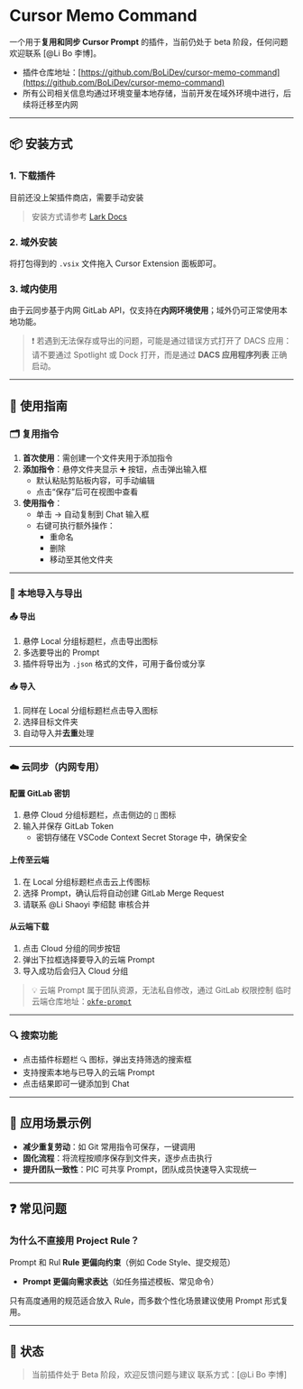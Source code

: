 # Cursor Memo Command

一个用于**复用和同步 Cursor Prompt** 的插件，当前仍处于 beta 阶段，任何问题欢迎联系 [@Li Bo 李博]。

- 插件仓库地址：[https://github.com/BoLiDev/cursor-memo-command](https://github.com/BoLiDev/cursor-memo-command)
- 所有公司相关信息均通过环境变量本地存储，当前开发在域外环境中进行，后续将迁移至内网

---

## 📦 安装方式

### 1. 下载插件

目前还没上架插件商店，需要手动安装

> 安装方式请参考 [Lark Docs](https://okg-block.sg.larksuite.com/wiki/MG5Owj9bSi5Plpkk9hDlwHLTgeh)

### 2. 域外安装

将打包得到的 `.vsix` 文件拖入 Cursor Extension 面板即可。

### 3. 域内使用

由于云同步基于内网 GitLab API，仅支持在**内网环境使用**；域外仍可正常使用本地功能。

> ❗ 若遇到无法保存或导出的问题，可能是通过错误方式打开了 DACS 应用：请不要通过 Spotlight 或 Dock 打开，而是通过 **DACS 应用程序列表** 正确启动。

---

## 🧩 使用指南

### 🗂 复用指令

1. **首次使用**：需创建一个文件夹用于添加指令
2. **添加指令**：悬停文件夹显示 ➕ 按钮，点击弹出输入框
   - 默认粘贴剪贴板内容，可手动编辑
   - 点击“保存”后可在视图中查看
3. **使用指令**：
   - 单击 → 自动复制到 Chat 输入框
   - 右键可执行额外操作：
     - 重命名
     - 删除
     - 移动至其他文件夹

---

### 💾 本地导入与导出

#### 📤 导出

1. 悬停 Local 分组标题栏，点击导出图标
2. 多选要导出的 Prompt
3. 插件将导出为 `.json` 格式的文件，可用于备份或分享

#### 📥 导入

1. 同样在 Local 分组标题栏点击导入图标
2. 选择目标文件夹
3. 自动导入并**去重**处理

---

### ☁️ 云同步（内网专用）

#### 配置 GitLab 密钥

1. 悬停 Cloud 分组标题栏，点击侧边的 `🔑` 图标
2. 输入并保存 GitLab Token
   - 密钥存储在 VSCode Context Secret Storage 中，确保安全

#### 上传至云端

1. 在 Local 分组标题栏点击云上传图标
2. 选择 Prompt，确认后将自动创建 GitLab Merge Request
3. 请联系 @Li Shaoyi 李绍懿 审核合并

#### 从云端下载

1. 点击 Cloud 分组的同步按钮
2. 弹出下拉框选择要导入的云端 Prompt
3. 导入成功后会归入 Cloud 分组

> 💡 云端 Prompt 属于团队资源，无法私自修改，通过 GitLab 权限控制
> 临时云端仓库地址：[`okfe-prompt`](https://gitlab.okg.com/okfe/demos/okfe-prompt)

---

### 🔍 搜索功能

- 点击插件标题栏 `🔍` 图标，弹出支持筛选的搜索框
- 支持搜索本地与已导入的云端 Prompt
- 点击结果即可一键添加到 Chat

---

## 🚀 应用场景示例

- **减少重复劳动**：如 Git 常用指令可保存，一键调用
- **固化流程**：将流程按顺序保存到文件夹，逐步点击执行
- **提升团队一致性**：PIC 可共享 Prompt，团队成员快速导入实现统一

---

## ❓ 常见问题

### 为什么不直接用 Project Rule？

Prompt 和 Rul **Rule 更偏向约束**（例如 Code Style、提交规范）

- **Prompt 更偏向需求表达**（如任务描述模板、常见命令）

只有高度通用的规范适合放入 Rule，而多数个性化场景建议使用 Prompt 形式复用。

---

## 🧪 状态

> 当前插件处于 Beta 阶段，欢迎反馈问题与建议
> 联系方式：[@Li Bo 李博]
